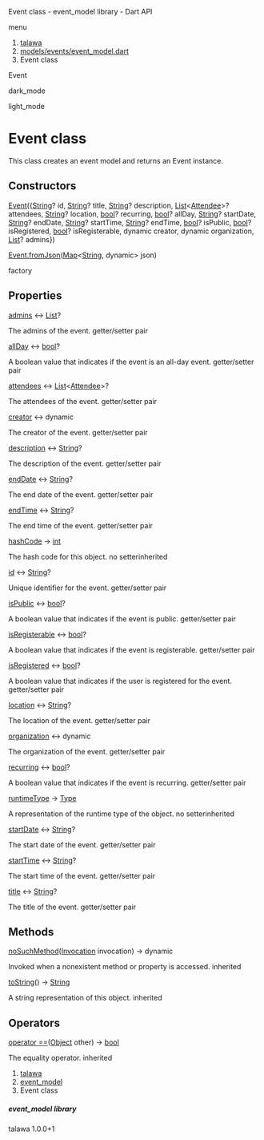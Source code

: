




Event class - event\_model library - Dart API







menu

1. [talawa](../index.html)
2. [models/events/event\_model.dart](../file-___home_harshil_Desktop_open-source_palisadoes_talawa_lib_models_events_event_model/)
3. Event class

Event


dark\_mode

light\_mode




# Event class


This class creates an event model and returns an Event instance.


## Constructors

[Event](../file-___home_harshil_Desktop_open-source_palisadoes_talawa_lib_models_events_event_model/Event/Event.html)({[String](https://api.flutter.dev/flutter/dart-core/String-class.html)? id, [String](https://api.flutter.dev/flutter/dart-core/String-class.html)? title, [String](https://api.flutter.dev/flutter/dart-core/String-class.html)? description, [List](https://api.flutter.dev/flutter/dart-core/List-class.html)<[Attendee](../file-___home_harshil_Desktop_open-source_palisadoes_talawa_lib_models_events_event_model/Attendee-class.html)>? attendees, [String](https://api.flutter.dev/flutter/dart-core/String-class.html)? location, [bool](https://api.flutter.dev/flutter/dart-core/bool-class.html)? recurring, [bool](https://api.flutter.dev/flutter/dart-core/bool-class.html)? allDay, [String](https://api.flutter.dev/flutter/dart-core/String-class.html)? startDate, [String](https://api.flutter.dev/flutter/dart-core/String-class.html)? endDate, [String](https://api.flutter.dev/flutter/dart-core/String-class.html)? startTime, [String](https://api.flutter.dev/flutter/dart-core/String-class.html)? endTime, [bool](https://api.flutter.dev/flutter/dart-core/bool-class.html)? isPublic, [bool](https://api.flutter.dev/flutter/dart-core/bool-class.html)? isRegistered, [bool](https://api.flutter.dev/flutter/dart-core/bool-class.html)? isRegisterable, dynamic creator, dynamic organization, [List](https://api.flutter.dev/flutter/dart-core/List-class.html)? admins})


[Event.fromJson](../file-___home_harshil_Desktop_open-source_palisadoes_talawa_lib_models_events_event_model/Event/Event.fromJson.html)([Map](https://api.flutter.dev/flutter/dart-core/Map-class.html)<[String](https://api.flutter.dev/flutter/dart-core/String-class.html), dynamic> json)

factory



## Properties

[admins](../file-___home_harshil_Desktop_open-source_palisadoes_talawa_lib_models_events_event_model/Event/admins.html)
↔ [List](https://api.flutter.dev/flutter/dart-core/List-class.html)?

The admins of the event.
getter/setter pair

[allDay](../file-___home_harshil_Desktop_open-source_palisadoes_talawa_lib_models_events_event_model/Event/allDay.html)
↔ [bool](https://api.flutter.dev/flutter/dart-core/bool-class.html)?

A boolean value that indicates if the event is an all-day event.
getter/setter pair

[attendees](../file-___home_harshil_Desktop_open-source_palisadoes_talawa_lib_models_events_event_model/Event/attendees.html)
↔ [List](https://api.flutter.dev/flutter/dart-core/List-class.html)<[Attendee](../file-___home_harshil_Desktop_open-source_palisadoes_talawa_lib_models_events_event_model/Attendee-class.html)>?

The attendees of the event.
getter/setter pair

[creator](../file-___home_harshil_Desktop_open-source_palisadoes_talawa_lib_models_events_event_model/Event/creator.html)
↔ dynamic

The creator of the event.
getter/setter pair

[description](../file-___home_harshil_Desktop_open-source_palisadoes_talawa_lib_models_events_event_model/Event/description.html)
↔ [String](https://api.flutter.dev/flutter/dart-core/String-class.html)?

The description of the event.
getter/setter pair

[endDate](../file-___home_harshil_Desktop_open-source_palisadoes_talawa_lib_models_events_event_model/Event/endDate.html)
↔ [String](https://api.flutter.dev/flutter/dart-core/String-class.html)?

The end date of the event.
getter/setter pair

[endTime](../file-___home_harshil_Desktop_open-source_palisadoes_talawa_lib_models_events_event_model/Event/endTime.html)
↔ [String](https://api.flutter.dev/flutter/dart-core/String-class.html)?

The end time of the event.
getter/setter pair

[hashCode](https://api.flutter.dev/flutter/dart-core/Object/hashCode.html)
→ [int](https://api.flutter.dev/flutter/dart-core/int-class.html)

The hash code for this object.
no setterinherited

[id](../file-___home_harshil_Desktop_open-source_palisadoes_talawa_lib_models_events_event_model/Event/id.html)
↔ [String](https://api.flutter.dev/flutter/dart-core/String-class.html)?

Unique identifier for the event.
getter/setter pair

[isPublic](../file-___home_harshil_Desktop_open-source_palisadoes_talawa_lib_models_events_event_model/Event/isPublic.html)
↔ [bool](https://api.flutter.dev/flutter/dart-core/bool-class.html)?

A boolean value that indicates if the event is public.
getter/setter pair

[isRegisterable](../file-___home_harshil_Desktop_open-source_palisadoes_talawa_lib_models_events_event_model/Event/isRegisterable.html)
↔ [bool](https://api.flutter.dev/flutter/dart-core/bool-class.html)?

A boolean value that indicates if the event is registerable.
getter/setter pair

[isRegistered](../file-___home_harshil_Desktop_open-source_palisadoes_talawa_lib_models_events_event_model/Event/isRegistered.html)
↔ [bool](https://api.flutter.dev/flutter/dart-core/bool-class.html)?

A boolean value that indicates if the user is registered for the event.
getter/setter pair

[location](../file-___home_harshil_Desktop_open-source_palisadoes_talawa_lib_models_events_event_model/Event/location.html)
↔ [String](https://api.flutter.dev/flutter/dart-core/String-class.html)?

The location of the event.
getter/setter pair

[organization](../file-___home_harshil_Desktop_open-source_palisadoes_talawa_lib_models_events_event_model/Event/organization.html)
↔ dynamic

The organization of the event.
getter/setter pair

[recurring](../file-___home_harshil_Desktop_open-source_palisadoes_talawa_lib_models_events_event_model/Event/recurring.html)
↔ [bool](https://api.flutter.dev/flutter/dart-core/bool-class.html)?

A boolean value that indicates if the event is recurring.
getter/setter pair

[runtimeType](https://api.flutter.dev/flutter/dart-core/Object/runtimeType.html)
→ [Type](https://api.flutter.dev/flutter/dart-core/Type-class.html)

A representation of the runtime type of the object.
no setterinherited

[startDate](../file-___home_harshil_Desktop_open-source_palisadoes_talawa_lib_models_events_event_model/Event/startDate.html)
↔ [String](https://api.flutter.dev/flutter/dart-core/String-class.html)?

The start date of the event.
getter/setter pair

[startTime](../file-___home_harshil_Desktop_open-source_palisadoes_talawa_lib_models_events_event_model/Event/startTime.html)
↔ [String](https://api.flutter.dev/flutter/dart-core/String-class.html)?

The start time of the event.
getter/setter pair

[title](../file-___home_harshil_Desktop_open-source_palisadoes_talawa_lib_models_events_event_model/Event/title.html)
↔ [String](https://api.flutter.dev/flutter/dart-core/String-class.html)?

The title of the event.
getter/setter pair



## Methods

[noSuchMethod](https://api.flutter.dev/flutter/dart-core/Object/noSuchMethod.html)([Invocation](https://api.flutter.dev/flutter/dart-core/Invocation-class.html) invocation)
→ dynamic


Invoked when a nonexistent method or property is accessed.
inherited

[toString](https://api.flutter.dev/flutter/dart-core/Object/toString.html)()
→ [String](https://api.flutter.dev/flutter/dart-core/String-class.html)


A string representation of this object.
inherited



## Operators

[operator ==](https://api.flutter.dev/flutter/dart-core/Object/operator_equals.html)([Object](https://api.flutter.dev/flutter/dart-core/Object-class.html) other)
→ [bool](https://api.flutter.dev/flutter/dart-core/bool-class.html)


The equality operator.
inherited



 


1. [talawa](../index.html)
2. [event\_model](../file-___home_harshil_Desktop_open-source_palisadoes_talawa_lib_models_events_event_model/)
3. Event class

##### event\_model library





talawa
1.0.0+1






